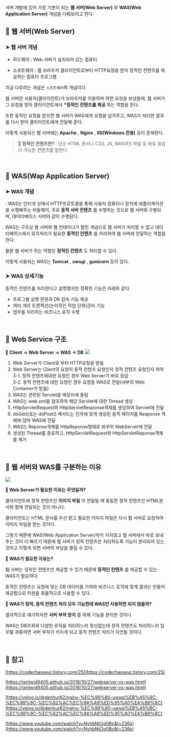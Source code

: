 서버 개발에 있어 가장 기본이 되는 __웹 서버(Web Server)__ 와 __WAS(Web Application Server)__ 개념을 다뤄보려고 한다.

## 🔖 웹 서버(Web Server)
### ➤ 웹 서버 개념
- 하드웨어
: Web 서버가 설치되어 있는 컴퓨터

- 소프트웨어
: 웹 브라우저 클라이언트로부터 HTTP요청을 받아 정적인 컨텐츠를 제공하는 컴퓨터 프로그램

지금 다루려는 개념은 `소프트웨어`쪽 개념이다.

웹 서버란 사용자(클라이언트)가 브라우저를 이용하며 어떤 요청을 보냈을때, 웹 서버가 그 요청을 받아 클라이언트에서 __*정적인 컨텐츠를 제공__ 하는 역할을 한다.

또한 동적인 요청을 받으면 웹 서버가 WAS에게 요청을 넘겨주고, WAS가 처리한 결과를 다시 받아 클라이언트에게 전달해 준다.

이렇게 사용되는 웹 서버에는 __Apache__ , __Nginx__ , __IIS(Windows 전용)__ 등이 존재한다.

> __📌 정적인 컨텐츠란?__
: 단순 HTML 문서나 CSS, JS, IMAGES 파일 등 바로 응답이 가능한 컨텐츠를 말한다.

<br>

## 🔖 WAS(Wap Application Server)
### ➤ WAS 개념
: WAS는 인터넷 상에서 HTTP프로토콜을 통해 사용자 컴퓨터나 장치에 애플리케이션을 수행해주는 미들웨어, 주로 __동적 서버 컨텐츠__ 를 수행하는 것으로 웹 서버와 구별되며, 데이터베이스 서버와 같이 수행된다.

WAS는 구조상 웹 서버와 웹 컨테이너가 합친 개념으로 웹 서버가 처리할 수 없고 데이터베이스에서 로직처리가 필요한 __동적인 컨텐츠__ 를 처리하여 웹 서버에 전달하는 역할을 한다.

물론 웹 서버가 하는 역할인 __정적인 컨텐츠__ 도 처리할 수 있다.

이렇게 사용되는 WAS는 __Tomcat__  , __uwsgi__ , __gunicorn__ 등이 있다.

### ➤ WAS 상세기능
동적인 컨텐츠를 처리한다고 설명했지만 정확한 기능은 아래와 같다.
- 프로그램 실행 환경과 DB 접속 기능 제공
- 여러 개의 트랜잭션(논리적인 작업 단위)관리 기능
- 업무를 처리하는 비즈니스 로직 수행

<br>

## 🔖 Web Service 구조
__📌 Client -> Web Server -> WAS -> DB__
![](https://velog.velcdn.com/images/cjyooong/post/c0cb52b5-649a-40d7-97df-f1bfb682951f/image.png)
1. Web Server가 Client로 부터 HTTP요청을 받음
2. Web Server는 Client의 요청이 동적 컨텐츠 요청인지 정적 컨텐츠 요청인지 파악
3-1. 정적 컨텐츠에대한 요청인 경우 Web Server가 바로 응답<br>
3-2. 동적 컨텐츠에 대한 요청인 경우 요청을 WAS로 전달(내부의 Web Container가 받음)
4. WAS는 관련된 Servlet을 메모리에 올림
5. WAS는 web.xml을 참조하여 해당 Servlet에 대한 Thread 생성
6. HttpServletRequest와 HttpServletResponse객체를 생성하여 Servlet에 전달
7. doGet()또는 doPost() 메서드는 인자에 맞게 생성된 동적 페이지를 Response 객체에 담아 WAS에 전달
8. WAS는 Reponse객체를 HttpReponse형태로 바꾸어 WebServer에 전달
9. 생성된 Thread를 종료하고, HttpServletRequest와 HttpServletReponse객체를 제거

<br>

## 🔖 웹 서버와 WAS를 구분하는 이유
![](https://velog.velcdn.com/images/cjyooong/post/9255e1a8-91b1-4370-8bbf-348e8b878fa1/image.png)

__📌 Web Server가 필요한 이유는 무엇일까?__

클라이언트에 정적 컨텐츠인 __이미지 파일__ 이 전달될 때 동일한 정적 컨텐츠인 HTML문서와 함께 전달되는 것이 아니다.

클라이언트는 HTML 문서를 우선 받고 필요한 이미지 파일은 다시 웹 서버로 요청하여 이미지 파일을 받는 것이다.

그렇기 때문에 WAS(Web Application Server)까지 가지않고 웹 서버에서 바로 보내주는 것이 더 빠르기 때문에 웹 서버가 정적 컨텐츠만 처리하도록 기능이 분리되어 있는 것이고 이렇게 되면 서버의 부담을 줄일 수 있다.

__📌 WAS가 필요한 이유는?__

웹 서버는 정적인 컨텐츠만 제공할 수 있기 때문에 __동적인 컨텐츠__ 를 제공할 수 있는 WAS가 필요하다. 

동적인 컨텐츠는 요청에 맞는 DB 데이터를 가져와 비즈니스 로직에 맞게 결과는 만들어 제공함으로 자원을 효율적으로 사용할 수 있다.

__📌 WAS가 정적, 동적 컨텐츠 처리 모두 가능한데 WAS만 사용하면 되지 않을까?__

결과적으로 얘기하자면 __서버 부하 방지__ 를 위해 기능을 분리한 것이다.

WAS는 DB조회와 다양한 로직을 처리하느라 정신없는데 정적 컨텐츠도 처리하느라 업무를 과중하면 서버 부하가 커지게 되고 동적 컨텐츠 처리가 지연될 것이다.

<br>

## 🔖 참고
[https://codechasseur.tistory.com/25](https://codechasseur.tistory.com/25)

[https://gmlwjd9405.github.io/2018/10/27/webserver-vs-was.html](https://gmlwjd9405.github.io/2018/10/27/webserver-vs-was.html)

[https://velog.io/@denhur62/nginx-%EC%99%80-uwsgi%EB%A5%BC-%EC%99%9C-%EC%82%AC%EC%9A%A9%ED%95%A0%EA%B9%8C](https://velog.io/@denhur62/nginx-%EC%99%80-uwsgi%EB%A5%BC-%EC%99%9C-%EC%82%AC%EC%9A%A9%ED%95%A0%EA%B9%8C)

[https://www.youtube.com/watch?v=NyhbNtOq0Bc&t=236s](https://www.youtube.com/watch?v=NyhbNtOq0Bc&t=236s)


